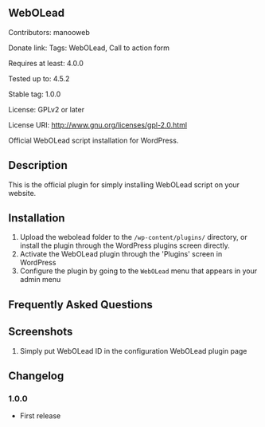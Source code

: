 ## WebOLead ##

Contributors: manooweb

Donate link:
Tags: WebOLead, Call to action form

Requires at least: 4.0.0

Tested up to: 4.5.2

Stable tag: 1.0.0

License: GPLv2 or later

License URI: http://www.gnu.org/licenses/gpl-2.0.html

Official WebOLead script installation for WordPress.

## Description ##

This is the official plugin for simply installing WebOLead script on your website.

## Installation ##

1. Upload the webolead folder to the `/wp-content/plugins/` directory, or install the plugin through the WordPress plugins screen directly.
1. Activate the WebOLead plugin through the 'Plugins' screen in WordPress
1. Configure the plugin by going to the `WebOLead` menu that appears in your admin menu

## Frequently Asked Questions ##

## Screenshots ##
1. Simply put WebOLead ID in the configuration WebOLead plugin page

## Changelog ##

### 1.0.0 ###
* First release